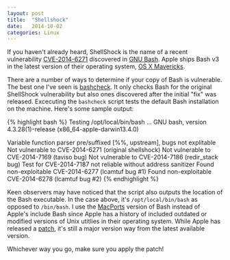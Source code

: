 ```yaml
---
layout: post
title:  "Shellshock"
date:   2014-10-02
categories: Linux 
---
```

If you haven't already heard, ShellShock is the name of a recent vulnerability [CVE-2014-6271][CVE] discovered in [GNU Bash][GNU Bash]. Apple ships Bash v3 in the latest version of their operating system, [OS X Mavericks][OS X]. 

There are a number of ways to determine if your copy of Bash is vulnerable. The best one I've seen is [bashcheck][bashcheck]. It only checks Bash for the original ShellShock vulnerability but also ones discovered after the initial "fix" was released. Excecuting the `bashcheck` script tests the default Bash installation on the machine. Here's some sample output:

{% highlight bash %}
Testing /opt/local/bin/bash ...
GNU bash, version 4.3.28(1)-release (x86_64-apple-darwin13.4.0)

Variable function parser pre/suffixed [%%, upstream], bugs not explitable
Not vulnerable to CVE-2014-6271 (original shellshock)
Not vulnerable to CVE-2014-7169 (taviso bug)
Not vulnerable to CVE-2014-7186 (redir_stack bug)
Test for CVE-2014-7187 not reliable without address sanitizer
Found non-exploitable CVE-2014-6277 (lcamtuf bug #1)
Found non-exploitable CVE-2014-6278 (lcamtuf bug #2)
{% endhighlight %}

Keen observers may have noticed that the script also outputs the location of the Bash executable. In the case above, it's `/opt/local/bin/bash` as opposed to `/bin/bash`. I use the [MacPorts][MacPorts] version of Bash instead of Apple's include Bash since Apple has a history of included outdated or modified versions of Unix utitlies in their operating system. While Apple has released a [patch][Apple Bash update], it's still a major version way from the latest available version.

Whichever way you go, make sure you apply the patch!

[bashcheck]:          https://github.com/hannob/bashcheck
[CVE]:                http://web.nvd.nist.gov/view/vuln/detail?vulnId=CVE-2014-6271
[GNU Bash]:           https://www.gnu.org/software/bash/
[OS X]:               http://www.apple.com/osx/
[MacPorts]:           http://www.macports.org
[Apple Bash update]:  http://support.apple.com/kb/DL1769